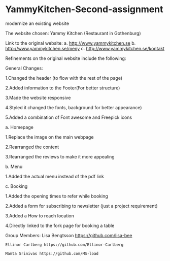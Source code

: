 # YammyKitchen-Second-assignment
modernize an existing website

The website chosen: Yammy Kitchen (Restaurant in Gothenburg)

Link to the original website:
a. http://www.yammykitchen.se
b. http://www.yammykitchen.se/meny
c. http://www.yammykitchen.se/kontakt


Refinements on the original website include the following:

General Changes:

1.Changed the header (to flow with the rest of the page)

2.Added information to the Footer(For better structure)

3.Made the website responsive

4.Styled it changed the fonts, background for better appearance)

5.Added a combination of Font awesome and Freepick icons


a. Homepage

1.Replace the image on the main webpage

2.Rearranged the content

3.Rearranged the reviews to make it more appealing


b. Menu

1.Added the actual menu instead of the pdf link


c. Booking

1.Added the opening times to refer while booking

2.Added a form for subscribing to newsletter (just a project requirement)

3.Added a How to reach location

4.Directly linked to the fork page for booking a table 


Group Members:
	Lisa Bengtsson https://github.com/lisa-bee
	
	Ellinor Carlberg https://github.com/Ellinor-Carlberg
	
	Mamta Srinivas https://github.com/MS-load
